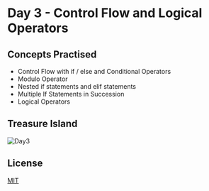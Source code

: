 
# Day 3 - Control Flow and Logical Operators

## Concepts Practised
- Control Flow with if / else and Conditional Operators
- Modulo Operator
- Nested if statements and elif statements
- Multiple If Statements in Succession
- Logical Operators

## Treasure Island

![Day3](https://github.com/shondsouza/100-Days-of-Code-Python/assets/138319148/216515e4-44e2-4dc4-a84b-e8adc35aed1e)
## License

[MIT](https://choosealicense.com/licenses/mit/)
